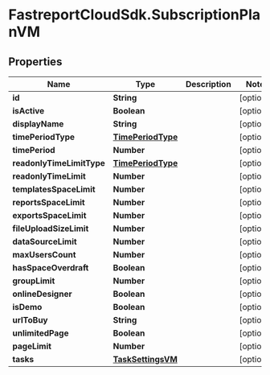 # FastreportCloudSdk.SubscriptionPlanVM

## Properties

Name | Type | Description | Notes
------------ | ------------- | ------------- | -------------
**id** | **String** |  | [optional] 
**isActive** | **Boolean** |  | [optional] 
**displayName** | **String** |  | [optional] 
**timePeriodType** | [**TimePeriodType**](TimePeriodType.md) |  | [optional] 
**timePeriod** | **Number** |  | [optional] 
**readonlyTimeLimitType** | [**TimePeriodType**](TimePeriodType.md) |  | [optional] 
**readonlyTimeLimit** | **Number** |  | [optional] 
**templatesSpaceLimit** | **Number** |  | [optional] 
**reportsSpaceLimit** | **Number** |  | [optional] 
**exportsSpaceLimit** | **Number** |  | [optional] 
**fileUploadSizeLimit** | **Number** |  | [optional] 
**dataSourceLimit** | **Number** |  | [optional] 
**maxUsersCount** | **Number** |  | [optional] 
**hasSpaceOverdraft** | **Boolean** |  | [optional] 
**groupLimit** | **Number** |  | [optional] 
**onlineDesigner** | **Boolean** |  | [optional] 
**isDemo** | **Boolean** |  | [optional] 
**urlToBuy** | **String** |  | [optional] 
**unlimitedPage** | **Boolean** |  | [optional] 
**pageLimit** | **Number** |  | [optional] 
**tasks** | [**TaskSettingsVM**](TaskSettingsVM.md) |  | [optional] 


